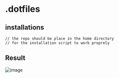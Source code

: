 # .dotfiles

## installations
~~~
// the repo should be place in the home directory 
// for the installation script to work proprely
~~~

## Result
![image](https://user-images.githubusercontent.com/100208156/213437252-31ba05bf-3cf0-49b1-8f44-73ac2054c173.png)
